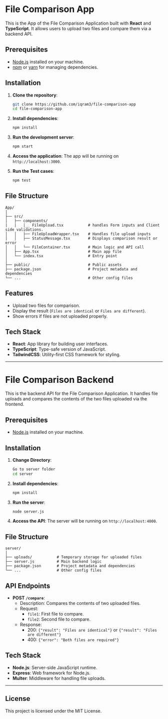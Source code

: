
# File Comparison App

This is the App of the File Comparison Application built with **React** and **TypeScript**. It allows users to upload two files and compare them via a backend API.

## Prerequisites

- [Node.js](https://nodejs.org/) installed on your machine.
- [npm](https://www.npmjs.com/) or [yarn](https://yarnpkg.com/) for managing dependencies.

## Installation

1. **Clone the repository**:
    ```bash
    git clone https://github.com/iqram3/file-comparison-app
    cd file-comparison-app
    ```

2. **Install dependencies**:
    ```bash
    npm install
    ```

3. **Run the development server**:
    ```bash
    npm start
    ```

4. **Access the application**:
    The app will be running on `http://localhost:3000`.

5. **Run the Test cases**:
    ```bash
    npm test
    ```

## File Structure

```
App/
│
├── src/
│   ├── components/
|   |   |__ FileUpload.tsx           # handles Form inputs and Client side validations.  
│   │   ├── FileUploadWrapper.tsx    # Handles file upload inputs
│   │   ├── StatusMessage.tsx        # Displays comparison result or error
│   │   └── FileContainer.tsx        # Main logic and API call
│   ├── App.tsx                      # Main app file
│   └── index.tsx                    # Entry point
│
├── public/                          # Public assets
├── package.json                     # Project metadata and dependencies
└── ...                              # Other config files
```

## Features

- Upload two files for comparison.
- Display the result (`Files are identical` or `Files are different`).
- Show errors if files are not uploaded properly.

## Tech Stack

- **React**: App library for building user interfaces.
- **TypeScript**: Type-safe version of JavaScript.
- **TailwindCSS**: Utility-first CSS framework for styling.

---
# File Comparison Backend

This is the backend API for the File Comparison Application. It handles file uploads and compares the contents of the two files uploaded via the frontend.

## Prerequisites

- [Node.js](https://nodejs.org/) installed on your machine.

## Installation

1. **Change Directory**:
    ```bash
    Go to server folder
    cd server
    ```

2. **Install dependencies**:
    ```bash
    npm install
    ```

3. **Run the server**:
    ```bash
    node server.js
    ```

4. **Access the API**:
    The server will be running on `http://localhost:4000`.

## File Structure

```
server/
│
├── uploads/           # Temporary storage for uploaded files
├── server.js          # Main backend logic
├── package.json       # Project metadata and dependencies
└── ...                # Other config files
```

## API Endpoints

- **POST `/compare`**:
    - Description: Compares the contents of two uploaded files.
    - Request: 
        - `file1`: First file to compare.
        - `file2`: Second file to compare.
    - Response:
        - 200: `{"result": "Files are identical"}` or `{"result": "Files are different"}`
        - 400: `{"error": "Both files are required"}`

## Tech Stack

- **Node.js**: Server-side JavaScript runtime.
- **Express**: Web framework for Node.js.
- **Multer**: Middleware for handling file uploads.

---

## License

This project is licensed under the MIT License.
